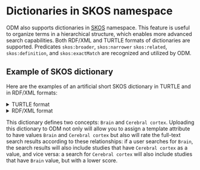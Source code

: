# Dictionaries in SKOS namespace

ODM also supports dictionaries in [SKOS](https://www.w3.org/2009/08/skos-reference/skos.html) namespace. This feature is
useful to organize terms in a hierarchical structure, which enables more advanced search capabilities. Both RDF/XML and
TURTLE formats of dictionaries are supported. Predicates `skos:broader`, `skos:narrower` `skos:related`,
`skos:definition`, and `skos:exactMatch` are recognized and utilized by ODM.

## Example of SKOS dictionary

Here are the examples of an artificial short SKOS dictionary in TURTLE and in RDF/XML formats:

<details>
<summary>TURTLE format</summary>

```ttl
@prefix skos: <http://www.w3.org/2004/02/skos/core#> .

<http://vocabulary.boehringer-ingelheim.com/BodySystem/562>
 a skos:Concept ;
 skos:prefLabel "Cerebral cortex"@en .
 
<http://vocabulary.boehringer-ingelheim.com/BodySystem/104>
 a skos:Concept ;
 skos:narrower <http://vocabulary.boehringer-ingelheim.com/BodySystem/562> ;
 skos:prefLabel "Brain"@en .
 
<http://vocabulary.boehringer-ingelheim.com/BodySystem/562> skos:broader <http://vocabulary.boehringer-ingelheim.com/BodySystem/104> .
```

</details>

<details>
<summary>RDF/XML format</summary>

```xml
<?xml version="1.0" encoding="utf-8" ?>
<rdf:RDF xmlns:rdf="http://www.w3.org/1999/02/22-rdf-syntax-ns#"
         xmlns:skos="http://www.w3.org/2004/02/skos/core#">

    <skos:Concept rdf:about="http://vocabulary.boehringer-ingelheim.com/BodySystem/562">
        <skos:prefLabel xml:lang="en">Cerebral cortex</skos:prefLabel>
        <skos:broader>
            <skos:Concept rdf:about="http://vocabulary.boehringer-ingelheim.com/BodySystem/104">
                <skos:narrower rdf:resource="http://vocabulary.boehringer-ingelheim.com/BodySystem/562"/>
                <skos:prefLabel xml:lang="en">Brain</skos:prefLabel>
            </skos:Concept>
        </skos:broader>

    </skos:Concept>

</rdf:RDF>
```

</details>

This dictionary defines two concepts: `Brain` and `Cerebral cortex`. Uploading this dictionary to ODM not only will
allow you
to assign a template attribute to have values `Brain` and `Cerebral cortex` but also will rate the full-text search
results
according to these relationships: if a user searches for `Brain`, the search results will also include studies that have
`Cerebral cortex` as a value, and vice versa: a search for `Cerebral cortex` will also include studies that have `Brain`
value, but with a lower score.
